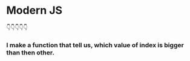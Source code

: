 
# Modern JS

👇👇👇👇👇
### I make a function that tell us, which value of index is bigger than then other.

